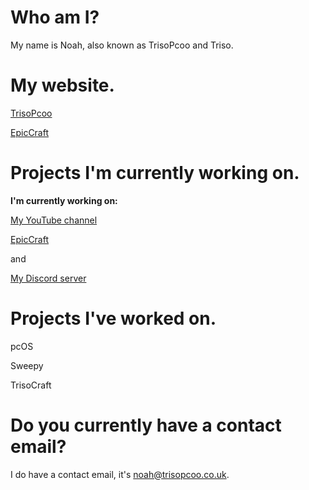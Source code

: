 # Who am I?
My name is Noah, also known as TrisoPcoo and Triso. 
# My website.
[TrisoPcoo](https://www.trisopcoo.co.uk)

[EpicCraft](https://epiccraft.org)
# Projects I'm currently working on.
**I'm currently working on:**


[My YouTube channel](https://youtube.com/@trisopcoo)

[EpicCraft](https://epiccraft.org)

and

[My Discord server](https://www.trpco.xyz/discord)
# Projects I've worked on.
pcOS

Sweepy

TrisoCraft
# Do you currently have a contact email?
I do have a contact email, it's noah@trisopcoo.co.uk.
